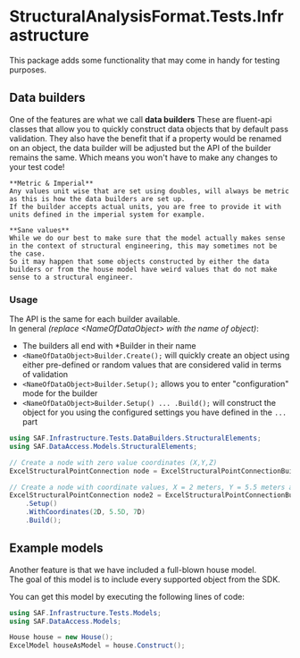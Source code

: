 # StructuralAnalysisFormat.Tests.Infrastructure
This package adds some functionality that may come in handy for testing purposes.

## Data builders
One of the features are what we call **data builders**
These are fluent-api classes that allow you to quickly construct data objects that by default pass validation.
They also have the benefit that if a property would be renamed on an object, the data builder will be adjusted but the API of the builder remains the same.
Which means you won't have to make any changes to your test code!

```{tip}
**Metric & Imperial**
Any values unit wise that are set using doubles, will always be metric as this is how the data builders are set up.
If the builder accepts actual units, you are free to provide it with units defined in the imperial system for example.
```

```{tip}
**Sane values**
While we do our best to make sure that the model actually makes sense in the context of structural engineering, this may sometimes not be the case.  
So it may happen that some objects constructed by either the data builders or from the house model have weird values that do not make sense to a structural engineer.
```

### Usage
The API is the same for each builder available.  
In general _(replace &lt;NameOfDataObject&gt; with the name of object)_:

- The builders all end with *Builder in their name
- `<NameOfDataObject>Builder.Create();` will quickly create an object using either pre-defined or random values that are considered valid in terms of validation
- `<NameOfDataObject>Builder.Setup();` allows you to enter "configuration" mode for the builder
- `<NameOfDataObject>Builder.Setup() ... .Build();` will construct the object for you using the configured settings you have defined in the `...` part

```csharp
using SAF.Infrastructure.Tests.DataBuilders.StructuralElements;
using SAF.DataAccess.Models.StructuralElements;

// Create a node with zero value coordinates (X,Y,Z)
ExcelStructuralPointConnection node = ExcelStructuralPointConnectionBuilder.Create(); 

// Create a node with coordinate values, X = 2 meters, Y = 5.5 meters and Z = 7 meters
ExcelStructuralPointConnection node2 = ExcelStructuralPointConnectionBuilder
    .Setup()
    .WithCoordinates(2D, 5.5D, 7D)
    .Build();
```

## Example models
Another feature is that we have included a full-blown house model.  
The goal of this model is to include every supported object from the SDK.  


You can get this model by executing the following lines of code:
```csharp
using SAF.Infrastructure.Tests.Models;
using SAF.DataAccess.Models;

House house = new House();
ExcelModel houseAsModel = house.Construct();
```